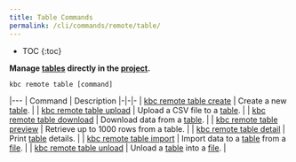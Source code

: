 ```yaml
---
title: Table Commands
permalink: /cli/commands/remote/table/
---
```


* TOC
{:toc}

**Manage [tables](https://help.keboola.com/storage/tables/) directly in the [project](/cli/#subsystems).**

```
kbc remote table [command]
```

|---
| Command | Description
|-|-|-
| [kbc remote table create](/cli/commands/remote/create/table/) | Create a new [table](https://help.keboola.com/storage/tables/). |
| [kbc remote table upload](/cli/commands/remote/table/upload/) | Upload a CSV file to a [table](https://help.keboola.com/storage/tables/). |
| [kbc remote table download](/cli/commands/remote/table/download/) | Download data from a [table](https://help.keboola.com/storage/tables/). |
| [kbc remote table preview](/cli/commands/remote/table/preview/) | Retrieve up to 1000 rows from a table. |
| [kbc remote table detail](/cli/commands/remote/table/detail/) | Print [table](https://help.keboola.com/storage/tables/) details. |
| [kbc remote table import](/cli/commands/remote/table/import/) | Import data to a [table](https://help.keboola.com/storage/tables/) from a [file](https://help.keboola.com/storage/files/). |
| [kbc remote table unload](/cli/commands/remote/table/unload/) | Unload a [table](https://help.keboola.com/storage/tables/) into a [file](https://help.keboola.com/storage/files/). |
